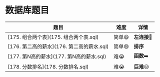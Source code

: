 # 数据库题目

| 题目                                       | 难度        | 详情                        |
| ------------------------------------------ | ----------- | --------------------------- |
| [175. 组合两个表](175. 组合两个表.sql)     | 简单:smile: | **左连接**:bridge_at_night: |
| [176. 第二高的薪水](176. 第二高的薪水.sql) | 简单:smile: | **排序**                    |
| [177. 第N高的薪水](177. 第N高的薪水.sql)   | 难:sob:     | **函数**:arrow_right:       |
| [178. 分数排名](178. 分数排名.sql)         | 难:sob:     | **巨难**:cry:               |


